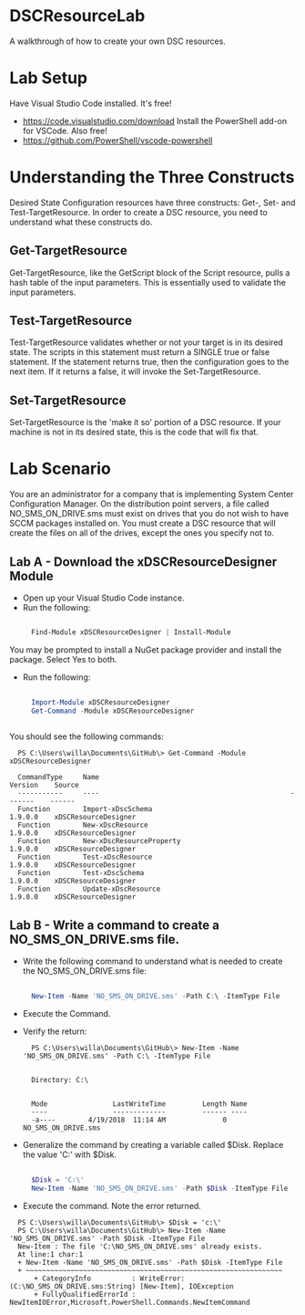 # DSCResourceLab
A walkthrough of how to create your own DSC resources.

# Lab Setup
Have Visual Studio Code installed.  It's free!
  - https://code.visualstudio.com/download
Install the PowerShell add-on for VSCode.  Also free!
  - https://github.com/PowerShell/vscode-powershell

# Understanding the Three Constructs

Desired State Configuration resources have three constructs: Get-, Set- and Test-TargetResource.  In order to create a DSC resource, you need to understand what these constructs do.

## Get-TargetResource

Get-TargetResource, like the GetScript block of the Script resource, pulls a hash table of the input parameters.  This is essentially used to validate the input parameters.

## Test-TargetResource

Test-TargetResource validates whether or not your target is in its desired state.  The scripts in this statement must return a SINGLE true or false statement.  If the statement returns true, then the configuration goes to the next item.  If it returns a false, it will invoke the Set-TargetResource.

## Set-TargetResource

Set-TargetResource is the 'make it so' portion of a DSC resource.  If your machine is not in its desired state, this is the code that will fix that.

# Lab Scenario

  You are an administrator for a company that is implementing System Center Configuration Manager.  On the distribution point servers, a file called NO_SMS_ON_DRIVE.sms must exist on drives that you do not wish to have SCCM packages installed on.  You must create a DSC resource that will create the files on all of the drives, except the ones you specify not to.

## Lab A - Download the xDSCResourceDesigner Module
  - Open up your Visual Studio Code instance.  
  - Run the following:
    ```powershell
    
      Find-Module xDSCResourceDesigner | Install-Module
    
    ```
  You may be prompted to install a NuGet package provider and install the package.  Select Yes to both.
  
  - Run the following:
    ```powershell
  
      Import-Module xDSCResourceDesigner
      Get-Command -Module xDSCResourceDesigner
  
    ```
  You should see the following commands:
    

      PS C:\Users\willa\Documents\GitHub\> Get-Command -Module xDSCResourceDesigner

      CommandType     Name                                               Version    Source
      -----------     ----                                               -------    ------
      Function        Import-xDscSchema                                  1.9.0.0    xDSCResourceDesigner
      Function        New-xDscResource                                   1.9.0.0    xDSCResourceDesigner
      Function        New-xDscResourceProperty                           1.9.0.0    xDSCResourceDesigner
      Function        Test-xDscResource                                  1.9.0.0    xDSCResourceDesigner
      Function        Test-xDscSchema                                    1.9.0.0    xDSCResourceDesigner
      Function        Update-xDscResource                                1.9.0.0    xDSCResourceDesigner
  
## Lab B - Write a command to create a NO_SMS_ON_DRIVE.sms file.

- Write the following command to understand what is needed to create the NO_SMS_ON_DRIVE.sms file:
  ```powershell
    
    New-Item -Name 'NO_SMS_ON_DRIVE.sms' -Path C:\ -ItemType File  
  
  ```
- Execute the Command.
- Verify the return:

  ```
    PS C:\Users\willa\Documents\GitHub\> New-Item -Name 'NO_SMS_ON_DRIVE.sms' -Path C:\ -ItemType File


    Directory: C:\


    Mode                LastWriteTime         Length Name
    ----                -------------         ------ ----
    -a----        4/19/2018  11:14 AM              0 NO_SMS_ON_DRIVE.sms
  ```

- Generalize the command by creating a variable called $Disk.  Replace the value 'C:\' with $Disk.
  ```powershell
    
    $Disk = 'C:\'
    New-Item -Name 'NO_SMS_ON_DRIVE.sms' -Path $Disk -ItemType File  
  
  ```
- Execute the command.  Note the error returned.

```
  PS C:\Users\willa\Documents\GitHub\> $Disk = 'c:\'
  PS C:\Users\willa\Documents\GitHub\> New-Item -Name 'NO_SMS_ON_DRIVE.sms' -Path $Disk -ItemType File
  New-Item : The file 'C:\NO_SMS_ON_DRIVE.sms' already exists.
  At line:1 char:1
  + New-Item -Name 'NO_SMS_ON_DRIVE.sms' -Path $Disk -ItemType File
  + ~~~~~~~~~~~~~~~~~~~~~~~~~~~~~~~~~~~~~~~~~~~~~~~~~~~~~~~~~~~~~~~
      + CategoryInfo          : WriteError: (C:\NO_SMS_ON_DRIVE.sms:String) [New-Item], IOException
      + FullyQualifiedErrorId : NewItemIOError,Microsoft.PowerShell.Commands.NewItemCommand
```
